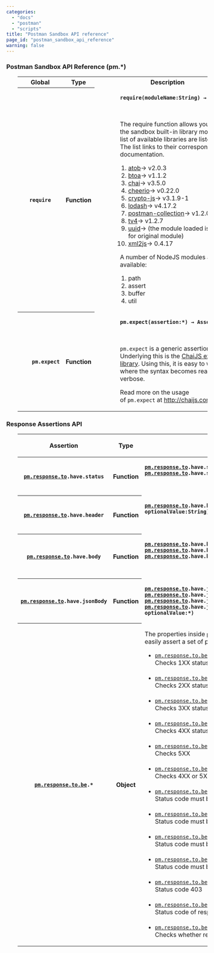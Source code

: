 ```yaml
---
categories:
  - "docs"
  - "postman"
  - "scripts"
title: "Postman Sandbox API reference"
page_id: "postman_sandbox_api_reference"
warning: false
---
```


### Postman Sandbox API Reference (pm.*)

<table style="margin-left: 30.0px;" class="confluenceTable"><colgroup><col/><col/><col/><col/></colgroup><tbody style="margin-left: 30.0px;"><tr style="margin-left: 30.0px;"><th style="margin-left: 60.0px;" class="confluenceTh">Global</th><th style="margin-left: 60.0px;" colspan="1" class="confluenceTh">Type</th><th style="margin-left: 60.0px;" class="confluenceTh">Description</th><th style="margin-left: 60.0px;" class="confluenceTh">Notes</th></tr><tr style="margin-left: 60.0px;"><th style="margin-left: 60.0px;" class="confluenceTh"><code>require</code></th><th style="margin-left: 60.0px;" colspan="1" class="confluenceTh">Function</th><td style="margin-left: 60.0px;" class="confluenceTd"><p style="margin-left: 60.0px;"><strong><code>require(moduleName:String) → *</code></strong></p><p style="margin-left: 60.0px;"><strong><br/></strong></p><p style="margin-left: 60.0px;">The require function allows you to use the sandbox built-in library modules. The list of available libraries are listed below. The list links to their corresponding documentation.</p><ol><li style="list-style-type: none;background-image: none;"><ol><li style="list-style-type: none;background-image: none;"><ol><li><a class="external-link" href="https://www.npmjs.com/package/atob" rel="nofollow">atob</a>→ v2.0.3</li><li><a class="external-link" href="https://www.npmjs.com/package/btoa" rel="nofollow">btoa</a>→ v1.1.2</li><li><a class="external-link" href="http://chaijs.com/" rel="nofollow">chai</a>→ v3.5.0</li><li><a class="external-link" href="https://cheerio.js.org/" rel="nofollow">cheerio</a>→ v0.22.0</li><li><a class="external-link" href="https://www.npmjs.com/package/crypto-js" rel="nofollow">crypto-js</a>→ v3.1.9-1</li><li><a class="external-link" href="https://lodash.com/" rel="nofollow">lodash</a>→ v4.17.2</li><li><a class="external-link" href="http://www.postmanlabs.com/postman-collection/" rel="nofollow">postman-collection</a>→ v1.2.0</li><li><a class="external-link" href="https://github.com/geraintluff/tv4" rel="nofollow">tv4</a>→ v1.2.7</li><li><a class="external-link" href="https://www.npmjs.com/package/uuid" rel="nofollow">uuid</a>→ (the module loaded is a shim for original module)</li><li><a class="external-link" href="https://www.npmjs.com/package/xml2js" rel="nofollow">xml2js</a>→ 0.4.17</li></ol></li></ol></li></ol><p style="margin-left: 60.0px;">A number of NodeJS modules are also available:</p><ol><li style="list-style-type: none;background-image: none;"><ol><li style="list-style-type: none;background-image: none;"><ol><li>path</li><li>assert</li><li>buffer</li><li>util</li></ol></li></ol></li></ol></td><td style="margin-left: 60.0px;" class="confluenceTd"><div class="content-wrapper" style="margin-left: 60.0px;"><p style="margin-left: 60.0px;">In order to use a library, you would need to simply call the require function and pass the module name as a parameter and assign the return of the function to a variable.</p><div class="table-wrap">
<table style="margin-left: 60.0px;" class="confluenceTable"><tbody style="margin-left: 60.0px;"><tr style="margin-left: 60.0px;"><td style="margin-left: 60.0px;" class="confluenceTd"><p style="margin-left: 60.0px;"><code class="java plain">var atob = require(</code><code class="java string">'atob'</code><code class="java plain">),</code><br/><code class="java spaces">    </code><code class="java plain">_ = require(</code><code class="java string">'lodash'</code><code class="java plain">),</code><br/> <br/> <br/><code class="java spaces">    </code><code class="java plain">arrayOfStrings,</code><br/><code class="java spaces">    </code><code class="java plain">base64Strings;</code><br/> <br/> <br/><code class="java plain">arrayOfStrings =  = [</code><code class="java string">'string1'</code><code class="java plain">, </code><code class="java string">'string2'</code><code class="java plain">];</code><br/> <br/> <br/><code class="java plain">base64Strings = _.map(arrayOfStrings, atob);</code><br/> <br/> <br/><code class="java plain">console.log(base64Strings);</code></p></td></tr></tbody></table>
<table style="margin-left: 30.0px;" class="confluenceTable"><tbody style="margin-left: 30.0px;"><tr style="margin-left: 30.0px;"><td style="margin-left: 30.0px;" class="confluenceTd"><p style="margin-left: 30.0px;"><code class="java plain">pm.test(</code><code class="java string">&quot;response should be okay to process&quot;</code><code class="java plain">, function () {</code><br/><code class="java spaces">    </code><code class="java plain"><a href="http://pm.response.to.not.be" class="external-link" rel="nofollow">pm.response.to.not.be</a>.error;</code><br/><code class="java spaces">    </code><code class="java plain"><a href="http://pm.response.to" class="external-link" rel="nofollow">pm.response.to</a>.have.jsonBody(</code><code class="java string">''</code><code class="java plain">);</code><br/><code class="java spaces">    </code><code class="java plain"><a href="http://pm.response.to" class="external-link" rel="nofollow">pm.response.to</a>.not.have.jsonBody(</code><code class="java string">'error'</code><code class="java plain">);</code><br/><code class="java plain">});</code></p></td></tr></tbody></table></div></div></td></tr><tr style="margin-left: 30.0px;"><th style="margin-left: 30.0px;" colspan="1" class="confluenceTh"><div class="content-wrapper" style="margin-left: 30.0px;"><p style="text-align: left;"><code>pm.expect</code></p></div></th><th style="margin-left: 30.0px;" colspan="1" class="confluenceTh">Function</th><td style="margin-left: 30.0px;" colspan="1" class="confluenceTd"><div class="content-wrapper" style="margin-left: 30.0px;"><p style="margin-left: 30.0px;"><strong><code>pm.expect(assertion:*) → Assertion</code></strong></p><p style="margin-left: 30.0px;"><strong><br/></strong></p><p style="margin-left: 30.0px;"><code>pm.expect</code> is a generic assertion function. Underlying this is the <a class="external-link" href="http://chaijs.com/api/bdd/" rel="nofollow">ChaiJS expect bdd library</a>. Using this, it is easy to write tests where the syntax becomes readable and verbose.</p><p style="margin-left: 30.0px;">Read more on the usage of <code>pm.expect</code> at <a class="external-link" href="http://chaijs.com/api/bdd/" rel="nofollow">http://chaijs.com/api/bdd/</a></p></div></td><td style="margin-left: 30.0px;" colspan="1" class="confluenceTd"><div class="content-wrapper" style="margin-left: 30.0px;"><p style="margin-left: 30.0px;">This function is useful to deal with assertions of data from response or variables.</p><div class="table-wrap"><table style="margin-left: 30.0px;" class="confluenceTable"><tbody style="margin-left: 30.0px;"><tr style="margin-left: 30.0px;"><td style="margin-left: 30.0px;" class="confluenceTd"><p style="margin-left: 30.0px;"><code class="java plain">pm.test(</code><code class="java string">'environment to be production'</code><code class="java plain">, function () {</code><br/><code class="java spaces">    </code><code class="java plain">pm.expect(pm.environment.get(</code><code class="java string">'env'</code><code class="java plain">)).to.equal(</code><code class="java string">'production'</code><code class="java plain">);</code><br/><code class="java plain">});</code></p></td></tr></tbody></table></div></div></td></tr></tbody></table></div><h3 id="PostmanSandboxAPIreference-ResponseAssertionsAPI">Response Assertions API</h3><div class="table-wrap">
<table style="margin-left: 30.0px;" class="confluenceTable"><colgroup><col/><col/><col/><col/></colgroup><thead><tr><th class="confluenceTh"><p>Assertion</p></th><th colspan="1" class="confluenceTh"><p>Type</p></th><th class="confluenceTh"><p>Description</p></th><th colspan="1" class="confluenceTh"><p>Notes</p></th></tr></thead><tbody><tr><th class="confluenceTh"><code><a href="http://pm.response.to" class="external-link" rel="nofollow">pm.response.to</a>.have.status</code></th><th colspan="1" class="confluenceTh">Function</th><td class="confluenceTd"><p><code><strong><a href="http://pm.response.to" class="external-link" rel="nofollow">pm.response.to</a>.have.status(code:Number)<br/><a href="http://pm.response.to" class="external-link" rel="nofollow">pm.response.to</a>.have.status(reason:String)</strong></code></p><p><code><br/></code></p></td><td colspan="1" class="confluenceTd"><br/></td></tr><tr><th colspan="1" class="confluenceTh"><code><a href="http://pm.response.to" class="external-link" rel="nofollow">pm.response.to</a>.have.header</code></th><th colspan="1" class="confluenceTh">Function</th><td colspan="1" class="confluenceTd"><p><code><strong><a href="http://pm.response.to" class="external-link" rel="nofollow">pm.response.to</a>.have.header(key:String, optionalValue:String)</strong></code></p><p><code><br/></code></p></td><td colspan="1" class="confluenceTd"><br/></td></tr><tr><th colspan="1" class="confluenceTh"><code><a href="http://pm.response.to" class="external-link" rel="nofollow">pm.response.to</a>.have.body</code></th><th colspan="1" class="confluenceTh">Function</th><td colspan="1" class="confluenceTd"><p><code><strong><a href="http://pm.response.to" class="external-link" rel="nofollow">pm.response.to</a>.have.body()<br/><strong><a href="http://pm.response.to" class="external-link" rel="nofollow">pm.response.to</a>.have.body(optionalValue:String)<br/><strong><a href="http://pm.response.to" class="external-link" rel="nofollow">pm.response.to</a>.have.body(optionalValue:RegExp)</strong></strong></strong></code></p><p><code><strong> </strong></code></p></td><td colspan="1" class="confluenceTd"><br/></td></tr><tr><th colspan="1" class="confluenceTh"><code><a href="http://pm.response.to" class="external-link" rel="nofollow">pm.response.to</a>.have.jsonBody</code></th><th colspan="1" class="confluenceTh">Function</th><td colspan="1" class="confluenceTd"><p><code><strong><a href="http://pm.response.to" class="external-link" rel="nofollow">pm.response.to</a>.have.jsonBody()<br/><strong><a href="http://pm.response.to" class="external-link" rel="nofollow">pm.response.to</a>.have.jsonBody(optionalExpectEqual:Object)<br/><strong><strong><a href="http://pm.response.to" class="external-link" rel="nofollow">pm.response.to</a>.have.jsonBody(optionalExpectPath:String)</strong></strong></strong> <br/><strong><strong><strong><strong><a href="http://pm.response.to" class="external-link" rel="nofollow">pm.response.to</a>.have.jsonBody(optionalExpectPath:String, optionalValue:*)</strong></strong></strong> </strong> </strong></code></p></td><td colspan="1" class="confluenceTd"><br/></td></tr><tr><th colspan="1" class="confluenceTh"><code><a href="http://pm.response.to.be" class="external-link" rel="nofollow">pm.response.to.be</a>.*</code></th><th colspan="1" class="confluenceTh">Object</th><td colspan="1" class="confluenceTd"><p>The properties inside <code><a href="http://pm.response.to.be" class="external-link" rel="nofollow">pm.response.to.be</a></code> object allows you to easily assert a set of pre-defined rules</p><ul><li><code><a href="http://pm.response.to.be.info" class="external-link" rel="nofollow">pm.response.to.be.info</a><br/></code>Checks 1XX status code<br/> </li><li><code><a href="http://pm.response.to.be" class="external-link" rel="nofollow">pm.response.to.be</a>.success<br/></code>Checks 2XX status code<br/> </li><li><code><a href="http://pm.response.to.be" class="external-link" rel="nofollow">pm.response.to.be</a>.redirection<br/></code>Checks 3XX status code<br/> </li><li><code><a href="http://pm.response.to.be" class="external-link" rel="nofollow">pm.response.to.be</a>.clientError<br/></code>Checks 4XX status code<br/><br/></li><li><code><a href="http://pm.response.to.be" class="external-link" rel="nofollow">pm.response.to.be</a>.serverError</code> <br/>Checks 5XX<br/><br/></li><li><code><a href="http://pm.response.to.be" class="external-link" rel="nofollow">pm.response.to.be</a>.error<br/></code>Checks 4XX or 5XX<br/><br/></li><li><code><a href="http://pm.response.to.be" class="external-link" rel="nofollow">pm.response.to.be</a>.ok<br/></code>Status code must be 200<br/><br/></li><li><code><a href="http://pm.response.to.be" class="external-link" rel="nofollow">pm.response.to.be</a>.accepted<br/></code>Status code must be 202<br/><br/></li><li><code><a href="http://pm.response.to.be" class="external-link" rel="nofollow">pm.response.to.be</a>.badRequest<br/></code>Status code must be 400<br/><br/></li><li><code><a href="http://pm.response.to.be" class="external-link" rel="nofollow">pm.response.to.be</a>.unauthorised<br/></code>Status code must be 401<br/><br/></li><li><code><a href="http://pm.response.to.be" class="external-link" rel="nofollow">pm.response.to.be</a>.forbidden<br/></code>Status code 403<br/> </li><li><code><a href="http://pm.response.to.be" class="external-link" rel="nofollow">pm.response.to.be</a>.notFound<br/></code>Status code of response is checked to be 404<br/><br/></li><li><code><a href="http://pm.response.to.be" class="external-link" rel="nofollow">pm.response.to.be</a>.rateLimited</code><br/>Checks whether response status code is 429</li></ul></td><td colspan="1" class="confluenceTd"><br/></td></tr></tbody></table>
